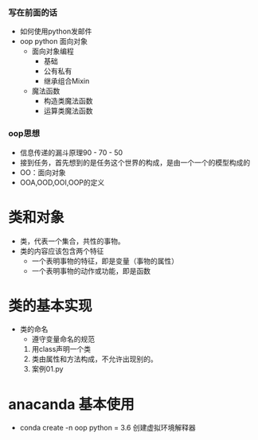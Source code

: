 ### 写在前面的话
- 如何使用python发邮件
- oop python 面向对象
  - 面向对象编程
    - 基础
    - 公有私有
    - 继承组合Mixin
  - 魔法函数
    - 构造类魔法函数
    - 运算类魔法函数
### oop思想
- 信息传递的漏斗原理90 - 70 - 50 
- 接到任务，首先想到的是任务这个世界的构成，是由一个一个的模型构成的
- OO：面向对象
- OOA,OOD,OOI,OOP的定义

# 类和对象
- 类，代表一个集合，共性的事物。
- 类的内容应该包含两个特征
  - 一个表明事物的特征，即是变量（事物的属性）
  - 一个表明事物的动作或功能，即是函数
# 类的基本实现
- 类的命名
    - 遵守变量命名的规范
    1. 用class声明一个类
    2. 类由属性和方法构成，不允许出现别的。
    3. 案例01.py
# anacanda 基本使用
- conda create -n oop python = 3.6 创建虚拟环境解释器
    








































 
      




